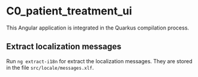 # C0_patient_treatment_ui

This Angular application is integrated in the Quarkus compilation process.


## Extract localization messages

Run `ng extract-i18n` for extract the localization messages. They are stored in the file `src/locale/messages.xlf`.